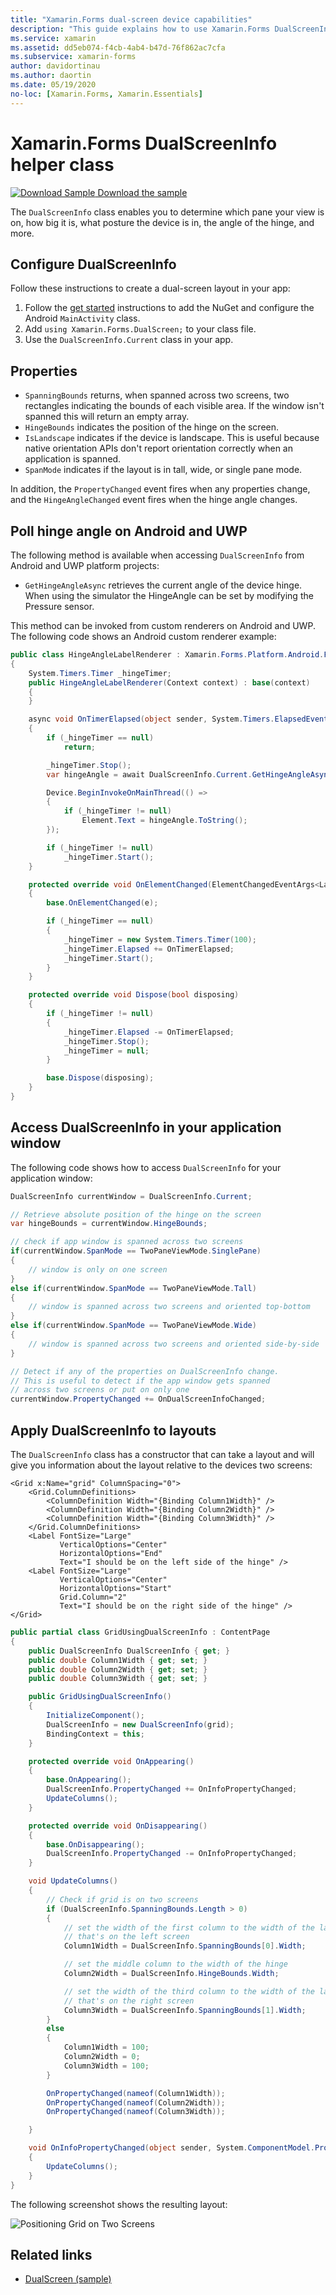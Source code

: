 ```yaml
---
title: "Xamarin.Forms dual-screen device capabilities"
description: "This guide explains how to use Xamarin.Forms DualScreenInfo class to optimize your app experience for dual-screen devices such as Surface Duo and Surface Neo."
ms.service: xamarin
ms.assetid: dd5eb074-f4cb-4ab4-b47d-76f862ac7cfa
ms.subservice: xamarin-forms
author: davidortinau
ms.author: daortin
ms.date: 05/19/2020
no-loc: [Xamarin.Forms, Xamarin.Essentials]
---
```


# Xamarin.Forms DualScreenInfo helper class

[![Download Sample](~/media/shared/download.png) Download the sample](/samples/xamarin/xamarin-forms-samples/userinterface-dualscreendemos/)

The `DualScreenInfo` class enables you to determine which pane your view is on, how big it is, what posture the device is in, the angle of the hinge, and more.

## Configure DualScreenInfo

Follow these instructions to create a dual-screen layout in your app:

1. Follow the [get started](index.md) instructions to add the NuGet and configure the Android `MainActivity` class.
1. Add `using Xamarin.Forms.DualScreen;` to your class file.
1. Use the `DualScreenInfo.Current` class in your app.

## Properties

- `SpanningBounds` returns, when spanned across two screens, two rectangles indicating the bounds of each visible area. If the window isn't spanned this will return an empty array.
- `HingeBounds` indicates the position of the hinge on the screen.
- `IsLandscape` indicates if the device is landscape. This is useful because native orientation APIs don't report orientation correctly when an application is spanned.
- `SpanMode` indicates if the layout is in tall, wide, or single pane mode.

In addition, the `PropertyChanged` event fires when any properties change, and the `HingeAngleChanged` event fires when the hinge angle changes.

## Poll hinge angle on Android and UWP

The following method is available when accessing `DualScreenInfo` from Android and UWP platform projects:

- `GetHingeAngleAsync` retrieves the current angle of the device hinge. When using the simulator the HingeAngle can be set by modifying the Pressure sensor.

This method can be invoked from custom renderers on Android and UWP. The following code shows an Android custom renderer example:

```csharp
public class HingeAngleLabelRenderer : Xamarin.Forms.Platform.Android.FastRenderers.LabelRenderer
{
    System.Timers.Timer _hingeTimer;
    public HingeAngleLabelRenderer(Context context) : base(context)
    {
    }

    async void OnTimerElapsed(object sender, System.Timers.ElapsedEventArgs e)
    {
        if (_hingeTimer == null)
            return;

        _hingeTimer.Stop();
        var hingeAngle = await DualScreenInfo.Current.GetHingeAngleAsync();

        Device.BeginInvokeOnMainThread(() =>
        {
            if (_hingeTimer != null)
                Element.Text = hingeAngle.ToString();
        });

        if (_hingeTimer != null)
            _hingeTimer.Start();
    }

    protected override void OnElementChanged(ElementChangedEventArgs<Label> e)
    {
        base.OnElementChanged(e);

        if (_hingeTimer == null)
        {
            _hingeTimer = new System.Timers.Timer(100);
            _hingeTimer.Elapsed += OnTimerElapsed;
            _hingeTimer.Start();
        }
    }

    protected override void Dispose(bool disposing)
    {
        if (_hingeTimer != null)
        {
            _hingeTimer.Elapsed -= OnTimerElapsed;
            _hingeTimer.Stop();
            _hingeTimer = null;
        }

        base.Dispose(disposing);
    }
}
```

## Access DualScreenInfo in your application window

The following code shows how to access `DualScreenInfo` for your application window:

```csharp
DualScreenInfo currentWindow = DualScreenInfo.Current;

// Retrieve absolute position of the hinge on the screen
var hingeBounds = currentWindow.HingeBounds;

// check if app window is spanned across two screens
if(currentWindow.SpanMode == TwoPaneViewMode.SinglePane)
{
    // window is only on one screen
}
else if(currentWindow.SpanMode == TwoPaneViewMode.Tall)
{
    // window is spanned across two screens and oriented top-bottom
}
else if(currentWindow.SpanMode == TwoPaneViewMode.Wide)
{
    // window is spanned across two screens and oriented side-by-side
}

// Detect if any of the properties on DualScreenInfo change.
// This is useful to detect if the app window gets spanned
// across two screens or put on only one  
currentWindow.PropertyChanged += OnDualScreenInfoChanged;
```

## Apply DualScreenInfo to layouts

The `DualScreenInfo` class has a constructor that can take a layout and will give you information about the layout relative to the devices two screens:

```xaml
<Grid x:Name="grid" ColumnSpacing="0">
    <Grid.ColumnDefinitions>
        <ColumnDefinition Width="{Binding Column1Width}" />
        <ColumnDefinition Width="{Binding Column2Width}" />
        <ColumnDefinition Width="{Binding Column3Width}" />
    </Grid.ColumnDefinitions>
    <Label FontSize="Large"
           VerticalOptions="Center"
           HorizontalOptions="End"
           Text="I should be on the left side of the hinge" />
    <Label FontSize="Large"
           VerticalOptions="Center"
           HorizontalOptions="Start"
           Grid.Column="2"
           Text="I should be on the right side of the hinge" />
</Grid>
```

```csharp
public partial class GridUsingDualScreenInfo : ContentPage
{
    public DualScreenInfo DualScreenInfo { get; }
    public double Column1Width { get; set; }
    public double Column2Width { get; set; }
    public double Column3Width { get; set; }

    public GridUsingDualScreenInfo()
    {
        InitializeComponent();
        DualScreenInfo = new DualScreenInfo(grid);
        BindingContext = this;
    }

    protected override void OnAppearing()
    {
        base.OnAppearing();
        DualScreenInfo.PropertyChanged += OnInfoPropertyChanged;
        UpdateColumns();
    }

    protected override void OnDisappearing()
    {
        base.OnDisappearing();
        DualScreenInfo.PropertyChanged -= OnInfoPropertyChanged;
    }

    void UpdateColumns()
    {
        // Check if grid is on two screens
        if (DualScreenInfo.SpanningBounds.Length > 0)
        {
            // set the width of the first column to the width of the layout
            // that's on the left screen
            Column1Width = DualScreenInfo.SpanningBounds[0].Width;

            // set the middle column to the width of the hinge
            Column2Width = DualScreenInfo.HingeBounds.Width;

            // set the width of the third column to the width of the layout
            // that's on the right screen
            Column3Width = DualScreenInfo.SpanningBounds[1].Width;
        }
        else
        {
            Column1Width = 100;
            Column2Width = 0;
            Column3Width = 100;
        }

        OnPropertyChanged(nameof(Column1Width));
        OnPropertyChanged(nameof(Column2Width));
        OnPropertyChanged(nameof(Column3Width));

    }

    void OnInfoPropertyChanged(object sender, System.ComponentModel.PropertyChangedEventArgs e)
    {
        UpdateColumns();
    }
}
```

The following screenshot shows the resulting layout:

![Positioning Grid on Two Screens](dual-screen-info-images/grid-on-two-screens.png)

## Related links

- [DualScreen (sample)](/samples/xamarin/xamarin-forms-samples/userinterface-dualscreendemos/)